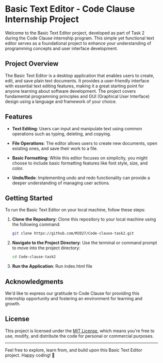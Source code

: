 # Basic Text Editor - Code Clause Internship Project

Welcome to the Basic Text Editor project, developed as part of Task 2 during the Code Clause internship program. This simple yet functional text editor serves as a foundational project to enhance your understanding of programming concepts and user interface development. 

## Project Overview

The Basic Text Editor is a desktop application that enables users to create, edit, and save plain text documents. It provides a user-friendly interface with essential text editing features, making it a great starting point for anyone learning about software development. The project covers fundamental programming principles and GUI (Graphical User Interface) design using a language and framework of your choice.

## Features

- **Text Editing**: Users can input and manipulate text using common operations such as typing, deleting, and copying.

- **File Operations**: The editor allows users to create new documents, open existing ones, and save their work to a file.

- **Basic Formatting**: While this editor focuses on simplicity, you might choose to include basic formatting features like font style, size, and color.

- **Undo/Redo**: Implementing undo and redo functionality can provide a deeper understanding of managing user actions.

## Getting Started

To run the Basic Text Editor on your local machine, follow these steps:

1. **Clone the Repository**: Clone this repository to your local machine using the following command:

   ```bash
   git clone https://github.com/MJD27/Code-clause-task2.git
   ```

2. **Navigate to the Project Directory**: Use the terminal or command prompt to move into the project directory:

   ```bash
   cd Code-clause-task2
   ```

3. **Run the Application**: Run index.html file

## Acknowledgments

We'd like to express our gratitude to Code Clause for providing this internship opportunity and fostering an environment for learning and growth.

## License

This project is licensed under the [MIT License](LICENSE), which means you're free to use, modify, and distribute the code for personal or commercial purposes.

---

Feel free to explore, learn from, and build upon this Basic Text Editor project. Happy coding! 🚀
